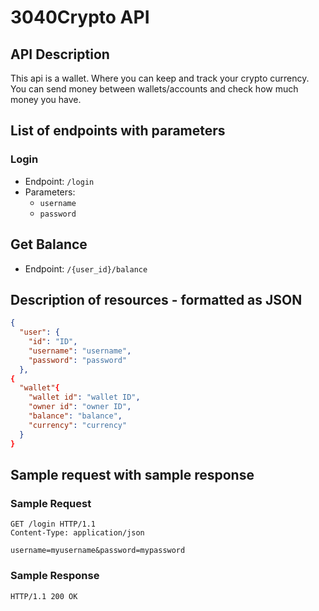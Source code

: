 # 3040Crypto API

## API Description

This api is a wallet. Where you can keep and track your crypto currency. You can send money between wallets/accounts and check how much money you have.

## List of endpoints with parameters

### Login

- Endpoint: `/login`
- Parameters:
  - `username`
  - `password`

## Get Balance

- Endpoint: `/{user_id}/balance`

## Description of resources - formatted as JSON

```JSON
{
  "user": {
    "id": "ID",
    "username": "username",
    "password": "password"
  },
{
  "wallet"{
    "wallet id": "wallet ID",
    "owner id": "owner ID",
    "balance": "balance",
    "currency": "currency"
  }
}
```

## Sample request with sample response

### Sample Request

```http
GET /login HTTP/1.1
Content-Type: application/json

username=myusername&password=mypassword
```

### Sample Response

```http
HTTP/1.1 200 OK
```
